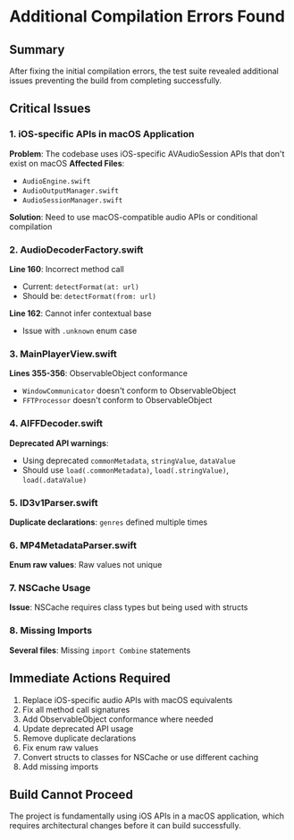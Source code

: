 # Additional Compilation Errors Found

## Summary
After fixing the initial compilation errors, the test suite revealed additional issues preventing the build from completing successfully.

## Critical Issues

### 1. iOS-specific APIs in macOS Application
**Problem**: The codebase uses iOS-specific AVAudioSession APIs that don't exist on macOS
**Affected Files**:
- `AudioEngine.swift`
- `AudioOutputManager.swift` 
- `AudioSessionManager.swift`

**Solution**: Need to use macOS-compatible audio APIs or conditional compilation

### 2. AudioDecoderFactory.swift
**Line 160**: Incorrect method call
- Current: `detectFormat(at: url)`
- Should be: `detectFormat(from: url)`

**Line 162**: Cannot infer contextual base
- Issue with `.unknown` enum case

### 3. MainPlayerView.swift
**Lines 355-356**: ObservableObject conformance
- `WindowCommunicator` doesn't conform to ObservableObject
- `FFTProcessor` doesn't conform to ObservableObject

### 4. AIFFDecoder.swift
**Deprecated API warnings**:
- Using deprecated `commonMetadata`, `stringValue`, `dataValue`
- Should use `load(.commonMetadata)`, `load(.stringValue)`, `load(.dataValue)`

### 5. ID3v1Parser.swift
**Duplicate declarations**: `genres` defined multiple times

### 6. MP4MetadataParser.swift
**Enum raw values**: Raw values not unique

### 7. NSCache Usage
**Issue**: NSCache requires class types but being used with structs

### 8. Missing Imports
**Several files**: Missing `import Combine` statements

## Immediate Actions Required

1. Replace iOS-specific audio APIs with macOS equivalents
2. Fix all method call signatures
3. Add ObservableObject conformance where needed
4. Update deprecated API usage
5. Remove duplicate declarations
6. Fix enum raw values
7. Convert structs to classes for NSCache or use different caching
8. Add missing imports

## Build Cannot Proceed
The project is fundamentally using iOS APIs in a macOS application, which requires architectural changes before it can build successfully.